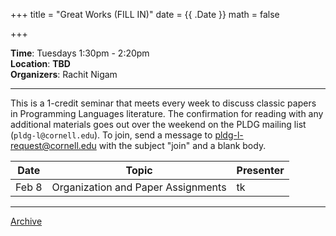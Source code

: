 +++
title = "Great Works (FILL IN)"
date = {{ .Date }}
math = false

+++

**Time**: Tuesdays 1:30pm - 2:20pm <br/>
**Location**: **TBD** <br/>
**Organizers**: Rachit Nigam <br/>

---

This is a 1-credit seminar that meets every week to discuss classic papers in
Programming Languages literature.
The confirmation for reading with any additional materials goes out over the
weekend on the PLDG mailing list (`pldg-l@cornell.edu`).
To join, send a message to [pldg-l-request@cornell.edu][join-pldg] with the
subject "join" and a blank body.


| Date            | Topic       | Presenter |
|-----------------|-------------|-----------|
| Feb 8 | Organization and Paper Assignments | tk |

---

[Archive](../)

[join-pldg]: mailto:pldg-l-request@cornell.edu?subject=join
